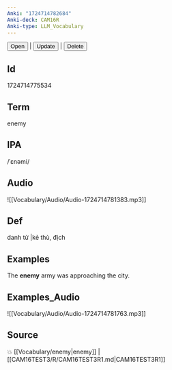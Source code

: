 ```yaml
---
Anki: "1724714782684"
Anki-deck: CAM16R
Anki-type: LLM_Vocabulary
---
```

<button class="anki-btn-open">Open</button> | <button class="anki-btn-update">Update</button> | <button class="anki-btn-delete">Delete</button>

## Id
1724714775534
## Term
enemy
## IPA
 /ˈɛnəmi/
## Audio
 ![[Vocabulary/Audio/Audio-1724714781383.mp3]]

## Def
 danh từ |kẻ thù, địch 
## Examples
The **enemy** army was approaching the city.

## Examples_Audio
![[Vocabulary/Audio/Audio-1724714781763.mp3]]
## Source
💥 [[Vocabulary/enemy|enemy]] |  [[CAM16TEST3/R/CAM16TEST3R1.md|CAM16TEST3R1]]